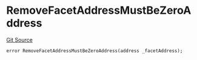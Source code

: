 # RemoveFacetAddressMustBeZeroAddress
[Git Source](https://github.com/thrackle-io/tron/blob/c915f21b8dd526456aab7e2f9388d412d287d507/src/economic/ruleStorage/RuleStorageDiamondLib.sol)


```solidity
error RemoveFacetAddressMustBeZeroAddress(address _facetAddress);
```

